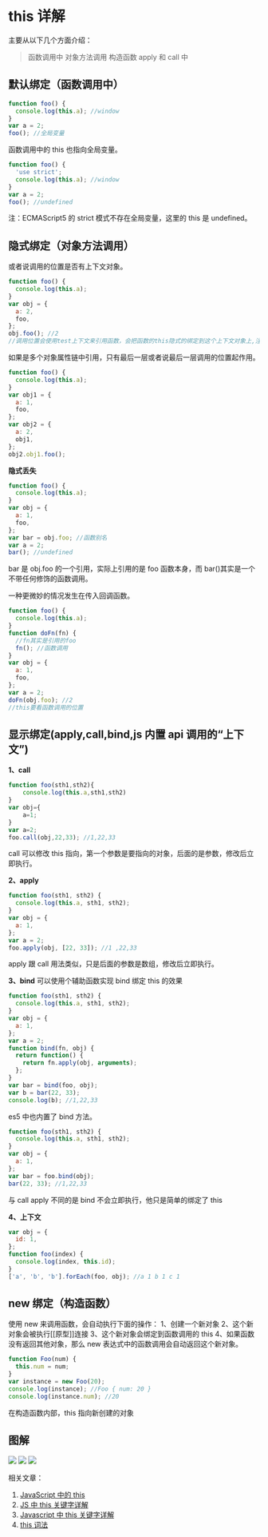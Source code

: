# this 详解

主要从以下几个方面介绍：

> 函数调用中
> 对象方法调用
> 构造函数
> apply 和 call 中

## 默认绑定（函数调用中）

```javascript
function foo() {
  console.log(this.a); //window
}
var a = 2;
foo(); //全局变量
```

函数调用中的 this 也指向全局变量。

```javascript
function foo() {
  'use strict';
  console.log(this.a); //window
}
var a = 2;
foo(); //undefined
```

注：ECMAScript5 的 strict 模式不存在全局变量，这里的 this 是 undefined。

## 隐式绑定（对象方法调用）

或者说调用的位置是否有上下文对象。

```javascript
function foo() {
  console.log(this.a);
}
var obj = {
  a: 2,
  foo,
};
obj.foo(); //2
//调用位置会使用test上下文来引用函数，会把函数的this隐式的绑定到这个上下文对象上,注意是函数调用的位置。
```

如果是多个对象属性链中引用，只有最后一层或者说最后一层调用的位置起作用。

```javascript
function foo() {
  console.log(this.a);
}
var obj1 = {
  a: 1,
  foo,
};
var obj2 = {
  a: 2,
  obj1,
};
obj2.obj1.foo();
```

**隐式丢失**

```javascript
function foo() {
  console.log(this.a);
}
var obj = {
  a: 1,
  foo,
};
var bar = obj.foo; //函数别名
var a = 2;
bar(); //undefined
```

bar 是 obj.foo 的一个引用，实际上引用的是 foo 函数本身，而 bar()其实是一个不带任何修饰的函数调用。

一种更微妙的情况发生在传入回调函数。

```javascript
function foo() {
  console.log(this.a);
}
function doFn(fn) {
  //fn其实是引用的foo
  fn(); //函数调用
}
var obj = {
  a: 1,
  foo,
};
var a = 2;
doFn(obj.foo); //2
//this要看函数调用的位置
```

## 显示绑定(apply,call,bind,js 内置 api 调用的“上下文”)

**1、call**

```javascript
function foo(sth1,sth2){
    console.log(this.a,sth1,sth2)
}
var obj={
    a=1;
}
var a=2;
foo.call(obj,22,33); //1,22,33
```

call 可以修改 this 指向，第一个参数是要指向的对象，后面的是参数，修改后立即执行。

**2、apply**

```javascript
function foo(sth1, sth2) {
  console.log(this.a, sth1, sth2);
}
var obj = {
  a: 1,
};
var a = 2;
foo.apply(obj, [22, 33]); //1 ,22,33
```

apply 跟 call 用法类似，只是后面的参数是数组，修改后立即执行。

**3、bind**
可以使用个辅助函数实现 bind 绑定 this 的效果

```javascript
function foo(sth1, sth2) {
  console.log(this.a, sth1, sth2);
}
var obj = {
  a: 1,
};
var a = 2;
function bind(fn, obj) {
  return function() {
    return fn.apply(obj, arguments);
  };
}
var bar = bind(foo, obj);
var b = bar(22, 33);
console.log(b); //1,22,33
```

es5 中也内置了 bind 方法。

```javascript
function foo(sth1, sth2) {
  console.log(this.a, sth1, sth2);
}
var obj = {
  a: 1,
};
var bar = foo.bind(obj);
bar(22, 33); //1,22,33
```

与 call apply 不同的是 bind 不会立即执行，他只是简单的绑定了 this

**4、上下文**

```javascript
var obj = {
  id: 1,
};
function foo(index) {
  console.log(index, this.id);
}
['a', 'b', 'b'].forEach(foo, obj); //a 1 b 1 c 1
```

## new 绑定（构造函数）

使用 new 来调用函数，会自动执行下面的操作：
1、创建一个新对象
2、这个新对象会被执行[[原型]]连接
3、这个新对象会绑定到函数调用的 this
4、如果函数没有返回其他对象，那么 new 表达式中的函数调用会自动返回这个新对象。

```javascript
function Foo(num) {
  this.num = num;
}
var instance = new Foo(20);
console.log(instance); //Foo { num: 20 }
console.log(instance.num); //20
```

在构造函数内部，this 指向新创建的对象

## 图解

![](https://open.zantop.cn/blog/this1.jpg)
![](https://open.zantop.cn/blog/this2.jpg)
![](https://open.zantop.cn/blog/this3.jpg)

相关文章：

1. [JavaScript 中的 this](https://segmentfault.com/a/1190000000638443)
2. [JS 中 this 关键字详解](https://segmentfault.com/a/1190000003046071#articleHeader4)
3. [Javascript 中 this 关键字详解](http://www.cnblogs.com/justany/archive/2012/11/01/the_keyword_this_in_javascript.html)
4. [this 词法](https://blog.csdn.net/liuyan19891230/article/details/50058551)
